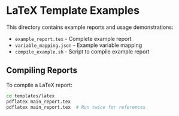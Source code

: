 # LaTeX Template Examples

This directory contains example reports and usage demonstrations:

- `example_report.tex` - Complete example report
- `variable_mapping.json` - Example variable mapping
- `compile_example.sh` - Script to compile example report

## Compiling Reports

To compile a LaTeX report:
```bash
cd templates/latex
pdflatex main_report.tex
pdflatex main_report.tex  # Run twice for references
```
